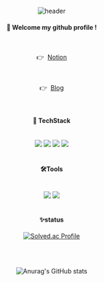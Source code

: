 <div align ="center"> 
  
 ![header](https://capsule-render.vercel.app/api?type=cylinder&color=000035&height=150&section=header&text=Hi,&nbsp;&nbsp;I'm&nbsp;&nbsp;Minsu😁&fontColor=ffffff&fontSize=70&animation=fadeIn&fontAlignY=55)

####  :wave: Welcome my github profile !

<br/>
  
  👉&nbsp;&nbsp;[Notion](https://disco-charger-144.notion.site/Kim-Min-Su-36e755d780624ff1a709ce08fe9d859d)
  
  <br/>
  
  👉&nbsp;&nbsp;[Blog](https://velog.io/@lciminsu) 
  
 <br/>
  
####  📖 TechStack
  
 <br/>
  
<img src="https://img.shields.io/badge/JAVA-007396?style=for-the-badge&logo=Java&logoColor=white">
<img src="https://img.shields.io/badge/Spring-6DB33F?style=for-the-badge&logo=Spring&logoColor=white">
<img src="https://img.shields.io/badge/MySQL-4479A1?style=for-the-badge&logo=MySQL&logoColor=white">
<img src="https://img.shields.io/badge/Aws-FF9900?style=for-the-badge&logo=Amazon aws&logoColor=white">


 
   <br/>
   <br/>

  
####  🛠️Tools

  <br/>
  
<img src="https://img.shields.io/badge/Intellij-000000?style=for-the-badge&logo=Intellij%20IDEA&logoColor=white">
<img src="https://img.shields.io/badge/Github-181717?style=for-the-badge&logo=github&logoColor=white">

  <br/>
  <br/>
  
  
#### ✨status 
  
[![Solved.ac Profile](http://mazassumnida.wtf/api/v2/generate_badge?boj=dkrak6988)](https://solved.ac/dkrak6988/)

  <br/>
  <br/>
  
  ![Anurag's GitHub stats](https://github-readme-stats.vercel.app/api?username=MSlcim&show_icons=true&theme=cobalt)
  
</div>
